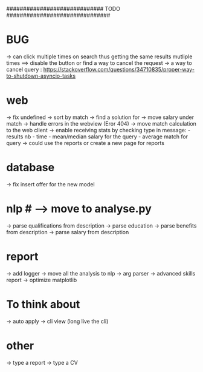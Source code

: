 
#############################  TODO  ############################### 

# BUG #
-> can click multiple times on search thus getting the same results mutliple times ==> disable the button or find a way to cancel the request -> a way to cancel query : https://stackoverflow.com/questions/34710835/proper-way-to-shutdown-asyncio-tasks

# web #
-> fix undefined
-> sort by match
-> find a solution for <th>
-> move salary under match
-> handle errors in the webview (Eror 404)
-> move match calculation to the web client
-> enable receiving stats by checking type in message:
      - results nb
      - time
      - mean/median salary for the query
      - average match for query
-> could use the reports or create a new page for reports 

# database #
-> fix insert offer for the new model 

# nlp # --> move to analyse.py
-> parse qualifications from description
-> parse education
-> parse benefits from description
-> parse salary from description

# report #
-> add logger
-> move all the analysis to nlp
-> arg parser
-> advanced skills report
-> optimize matplotlib

# To think about #
-> auto apply
-> cli view (long live the cli)

# other #
-> type a report
-> type a CV

